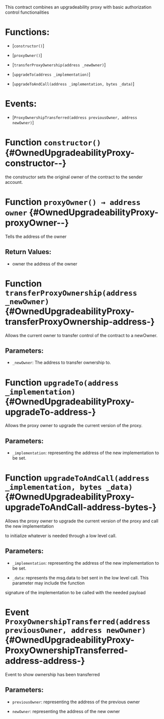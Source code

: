 This contract combines an upgradeability proxy with basic authorization control functionalities

# Functions:

- [`constructor()`]

- [`proxyOwner()`]

- [`transferProxyOwnership(address _newOwner)`]

- [`upgradeTo(address _implementation)`]

- [`upgradeToAndCall(address _implementation, bytes _data)`]

# Events:

- [`ProxyOwnershipTransferred(address previousOwner, address newOwner)`]

# Function `constructor()` {#OwnedUpgradeabilityProxy-constructor--}

the constructor sets the original owner of the contract to the sender account.

# Function `proxyOwner() → address owner` {#OwnedUpgradeabilityProxy-proxyOwner--}

Tells the address of the owner

## Return Values:

- owner the address of the owner

# Function `transferProxyOwnership(address _newOwner)` {#OwnedUpgradeabilityProxy-transferProxyOwnership-address-}

Allows the current owner to transfer control of the contract to a newOwner.

## Parameters:

- `_newOwner`: The address to transfer ownership to.

# Function `upgradeTo(address _implementation)` {#OwnedUpgradeabilityProxy-upgradeTo-address-}

Allows the proxy owner to upgrade the current version of the proxy.

## Parameters:

- `_implementation`: representing the address of the new implementation to be set.

# Function `upgradeToAndCall(address _implementation, bytes _data)` {#OwnedUpgradeabilityProxy-upgradeToAndCall-address-bytes-}

Allows the proxy owner to upgrade the current version of the proxy and call the new implementation

to initialize whatever is needed through a low level call.

## Parameters:

- `_implementation`: representing the address of the new implementation to be set.

- `_data`: represents the msg.data to bet sent in the low level call. This parameter may include the function

signature of the implementation to be called with the needed payload

# Event `ProxyOwnershipTransferred(address previousOwner, address newOwner)` {#OwnedUpgradeabilityProxy-ProxyOwnershipTransferred-address-address-}

Event to show ownership has been transferred

## Parameters:

- `previousOwner`: representing the address of the previous owner

- `newOwner`: representing the address of the new owner
